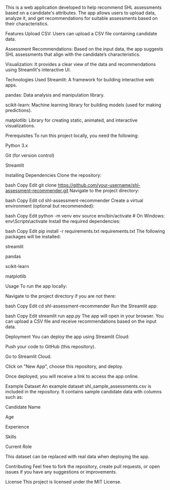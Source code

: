 This is a web application developed to help recommend SHL assessments based on a candidate's attributes. The app allows users to upload data, analyze it, and get recommendations for suitable assessments based on their characteristics.

Features
Upload CSV: Users can upload a CSV file containing candidate data.

Assessment Recommendations: Based on the input data, the app suggests SHL assessments that align with the candidate’s characteristics.

Visualization: It provides a clear view of the data and recommendations using Streamlit's interactive UI.

Technologies Used
Streamlit: A framework for building interactive web apps.

pandas: Data analysis and manipulation library.

scikit-learn: Machine learning library for building models (used for making predictions).

matplotlib: Library for creating static, animated, and interactive visualizations.

Prerequisites
To run this project locally, you need the following:

Python 3.x

Git (for version control)

Streamlit

Installing Dependencies
Clone the repository:

bash
Copy
Edit
git clone https://github.com/your-username/shl-assessment-recommender.git
Navigate to the project directory:

bash
Copy
Edit
cd shl-assessment-recommender
Create a virtual environment (optional but recommended):

bash
Copy
Edit
python -m venv env
source env/bin/activate   # On Windows: env\Scripts\activate
Install the required dependencies:

bash
Copy
Edit
pip install -r requirements.txt
requirements.txt
The following packages will be installed:

streamlit

pandas

scikit-learn

matplotlib

Usage
To run the app locally:

Navigate to the project directory if you are not there:

bash
Copy
Edit
cd shl-assessment-recommender
Run the Streamlit app:

bash
Copy
Edit
streamlit run app.py
The app will open in your browser. You can upload a CSV file and receive recommendations based on the input data.

Deployment
You can deploy the app using Streamlit Cloud:

Push your code to GitHub (this repository).

Go to Streamlit Cloud.

Click on "New App", choose this repository, and deploy.

Once deployed, you will receive a link to access the app online.

Example Dataset
An example dataset shl_sample_assessments.csv is included in the repository. It contains sample candidate data with columns such as:

Candidate Name

Age

Experience

Skills

Current Role

This dataset can be replaced with real data when deploying the app.

Contributing
Feel free to fork the repository, create pull requests, or open issues if you have any suggestions or improvements.

License
This project is licensed under the MIT License.
